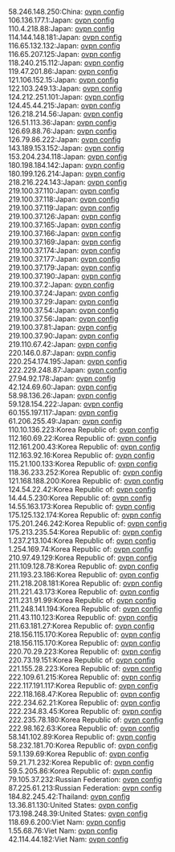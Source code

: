 58.246.148.250:China: [ovpn config](vpn/58_246_148_250.ovpn)  
106.136.177.1:Japan: [ovpn config](vpn/106_136_177_1.ovpn)  
110.4.218.88:Japan: [ovpn config](vpn/110_4_218_88.ovpn)  
114.144.148.181:Japan: [ovpn config](vpn/114_144_148_181.ovpn)  
116.65.132.132:Japan: [ovpn config](vpn/116_65_132_132.ovpn)  
116.65.207.125:Japan: [ovpn config](vpn/116_65_207_125.ovpn)  
118.240.215.112:Japan: [ovpn config](vpn/118_240_215_112.ovpn)  
119.47.201.86:Japan: [ovpn config](vpn/119_47_201_86.ovpn)  
121.106.152.15:Japan: [ovpn config](vpn/121_106_152_15.ovpn)  
122.103.249.13:Japan: [ovpn config](vpn/122_103_249_13.ovpn)  
124.212.251.101:Japan: [ovpn config](vpn/124_212_251_101.ovpn)  
124.45.44.215:Japan: [ovpn config](vpn/124_45_44_215.ovpn)  
126.218.214.56:Japan: [ovpn config](vpn/126_218_214_56.ovpn)  
126.51.113.36:Japan: [ovpn config](vpn/126_51_113_36.ovpn)  
126.69.88.76:Japan: [ovpn config](vpn/126_69_88_76.ovpn)  
126.79.86.222:Japan: [ovpn config](vpn/126_79_86_222.ovpn)  
143.189.153.152:Japan: [ovpn config](vpn/143_189_153_152.ovpn)  
153.204.234.118:Japan: [ovpn config](vpn/153_204_234_118.ovpn)  
180.198.184.142:Japan: [ovpn config](vpn/180_198_184_142.ovpn)  
180.199.126.214:Japan: [ovpn config](vpn/180_199_126_214.ovpn)  
218.216.224.143:Japan: [ovpn config](vpn/218_216_224_143.ovpn)  
219.100.37.110:Japan: [ovpn config](vpn/219_100_37_110.ovpn)  
219.100.37.118:Japan: [ovpn config](vpn/219_100_37_118.ovpn)  
219.100.37.119:Japan: [ovpn config](vpn/219_100_37_119.ovpn)  
219.100.37.126:Japan: [ovpn config](vpn/219_100_37_126.ovpn)  
219.100.37.165:Japan: [ovpn config](vpn/219_100_37_165.ovpn)  
219.100.37.166:Japan: [ovpn config](vpn/219_100_37_166.ovpn)  
219.100.37.169:Japan: [ovpn config](vpn/219_100_37_169.ovpn)  
219.100.37.174:Japan: [ovpn config](vpn/219_100_37_174.ovpn)  
219.100.37.177:Japan: [ovpn config](vpn/219_100_37_177.ovpn)  
219.100.37.179:Japan: [ovpn config](vpn/219_100_37_179.ovpn)  
219.100.37.190:Japan: [ovpn config](vpn/219_100_37_190.ovpn)  
219.100.37.2:Japan: [ovpn config](vpn/219_100_37_2.ovpn)  
219.100.37.24:Japan: [ovpn config](vpn/219_100_37_24.ovpn)  
219.100.37.29:Japan: [ovpn config](vpn/219_100_37_29.ovpn)  
219.100.37.54:Japan: [ovpn config](vpn/219_100_37_54.ovpn)  
219.100.37.56:Japan: [ovpn config](vpn/219_100_37_56.ovpn)  
219.100.37.81:Japan: [ovpn config](vpn/219_100_37_81.ovpn)  
219.100.37.90:Japan: [ovpn config](vpn/219_100_37_90.ovpn)  
219.110.67.42:Japan: [ovpn config](vpn/219_110_67_42.ovpn)  
220.146.0.87:Japan: [ovpn config](vpn/220_146_0_87.ovpn)  
220.254.174.195:Japan: [ovpn config](vpn/220_254_174_195.ovpn)  
222.229.248.87:Japan: [ovpn config](vpn/222_229_248_87.ovpn)  
27.94.92.178:Japan: [ovpn config](vpn/27_94_92_178.ovpn)  
42.124.69.60:Japan: [ovpn config](vpn/42_124_69_60.ovpn)  
58.98.136.26:Japan: [ovpn config](vpn/58_98_136_26.ovpn)  
59.128.154.222:Japan: [ovpn config](vpn/59_128_154_222.ovpn)  
60.155.197.117:Japan: [ovpn config](vpn/60_155_197_117.ovpn)  
61.206.255.49:Japan: [ovpn config](vpn/61_206_255_49.ovpn)  
110.10.136.223:Korea Republic of: [ovpn config](vpn/110_10_136_223.ovpn)  
112.160.69.22:Korea Republic of: [ovpn config](vpn/112_160_69_22.ovpn)  
112.161.200.43:Korea Republic of: [ovpn config](vpn/112_161_200_43.ovpn)  
112.163.92.16:Korea Republic of: [ovpn config](vpn/112_163_92_16.ovpn)  
115.21.100.133:Korea Republic of: [ovpn config](vpn/115_21_100_133.ovpn)  
118.36.233.252:Korea Republic of: [ovpn config](vpn/118_36_233_252.ovpn)  
121.168.188.200:Korea Republic of: [ovpn config](vpn/121_168_188_200.ovpn)  
124.54.22.42:Korea Republic of: [ovpn config](vpn/124_54_22_42.ovpn)  
14.44.5.230:Korea Republic of: [ovpn config](vpn/14_44_5_230.ovpn)  
14.55.163.173:Korea Republic of: [ovpn config](vpn/14_55_163_173.ovpn)  
175.125.132.174:Korea Republic of: [ovpn config](vpn/175_125_132_174.ovpn)  
175.201.246.242:Korea Republic of: [ovpn config](vpn/175_201_246_242.ovpn)  
175.213.235.54:Korea Republic of: [ovpn config](vpn/175_213_235_54.ovpn)  
1.237.213.104:Korea Republic of: [ovpn config](vpn/1_237_213_104.ovpn)  
1.254.169.74:Korea Republic of: [ovpn config](vpn/1_254_169_74.ovpn)  
210.97.49.129:Korea Republic of: [ovpn config](vpn/210_97_49_129.ovpn)  
211.109.128.78:Korea Republic of: [ovpn config](vpn/211_109_128_78.ovpn)  
211.193.23.186:Korea Republic of: [ovpn config](vpn/211_193_23_186.ovpn)  
211.218.208.181:Korea Republic of: [ovpn config](vpn/211_218_208_181.ovpn)  
211.221.43.173:Korea Republic of: [ovpn config](vpn/211_221_43_173.ovpn)  
211.231.91.99:Korea Republic of: [ovpn config](vpn/211_231_91_99.ovpn)  
211.248.141.194:Korea Republic of: [ovpn config](vpn/211_248_141_194.ovpn)  
211.43.110.123:Korea Republic of: [ovpn config](vpn/211_43_110_123.ovpn)  
211.63.181.27:Korea Republic of: [ovpn config](vpn/211_63_181_27.ovpn)  
218.156.115.170:Korea Republic of: [ovpn config](vpn/218_156_115_170.ovpn)  
218.156.115.170:Korea Republic of: [ovpn config](vpn/218_156_115_170.ovpn)  
220.70.29.223:Korea Republic of: [ovpn config](vpn/220_70_29_223.ovpn)  
220.73.19.151:Korea Republic of: [ovpn config](vpn/220_73_19_151.ovpn)  
221.155.28.223:Korea Republic of: [ovpn config](vpn/221_155_28_223.ovpn)  
222.109.61.215:Korea Republic of: [ovpn config](vpn/222_109_61_215.ovpn)  
222.117.191.117:Korea Republic of: [ovpn config](vpn/222_117_191_117.ovpn)  
222.118.168.47:Korea Republic of: [ovpn config](vpn/222_118_168_47.ovpn)  
222.234.62.21:Korea Republic of: [ovpn config](vpn/222_234_62_21.ovpn)  
222.234.83.45:Korea Republic of: [ovpn config](vpn/222_234_83_45.ovpn)  
222.235.78.180:Korea Republic of: [ovpn config](vpn/222_235_78_180.ovpn)  
222.98.162.63:Korea Republic of: [ovpn config](vpn/222_98_162_63.ovpn)  
58.141.102.89:Korea Republic of: [ovpn config](vpn/58_141_102_89.ovpn)  
58.232.181.70:Korea Republic of: [ovpn config](vpn/58_232_181_70.ovpn)  
59.1.139.69:Korea Republic of: [ovpn config](vpn/59_1_139_69.ovpn)  
59.21.71.232:Korea Republic of: [ovpn config](vpn/59_21_71_232.ovpn)  
59.5.205.86:Korea Republic of: [ovpn config](vpn/59_5_205_86.ovpn)  
79.105.37.232:Russian Federation: [ovpn config](vpn/79_105_37_232.ovpn)  
87.225.61.213:Russian Federation: [ovpn config](vpn/87_225_61_213.ovpn)  
184.82.245.42:Thailand: [ovpn config](vpn/184_82_245_42.ovpn)  
13.36.81.130:United States: [ovpn config](vpn/13_36_81_130.ovpn)  
173.198.248.39:United States: [ovpn config](vpn/173_198_248_39.ovpn)  
118.69.6.200:Viet Nam: [ovpn config](vpn/118_69_6_200.ovpn)  
1.55.68.76:Viet Nam: [ovpn config](vpn/1_55_68_76.ovpn)  
42.114.44.182:Viet Nam: [ovpn config](vpn/42_114_44_182.ovpn)  
